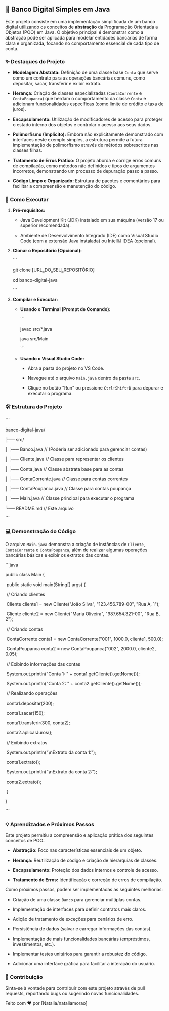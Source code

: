 ## 🏦 Banco Digital Simples em Java

Este projeto consiste em uma implementação simplificada de um banco digital utilizando os conceitos de **abstração** da Programação Orientada a Objetos (POO) em Java. O objetivo principal é demonstrar como a abstração pode ser aplicada para modelar entidades bancárias de forma clara e organizada, focando no comportamento essencial de cada tipo de conta.

### ✨ Destaques do Projeto

* **Modelagem Abstrata:** Definição de uma classe base `Conta` que serve como um contrato para as operações bancárias comuns, como depositar, sacar, transferir e exibir extrato.

* **Herança:** Criação de classes especializadas (`ContaCorrente` e `ContaPoupanca`) que herdam o comportamento da classe `Conta` e adicionam funcionalidades específicas (como limite de crédito e taxa de juros).

* **Encapsulamento:** Utilização de modificadores de acesso para proteger o estado interno dos objetos e controlar o acesso aos seus dados.

* **Polimorfismo (Implícito):** Embora não explicitamente demonstrado com interfaces neste exemplo simples, a estrutura permite a futura implementação de polimorfismo através de métodos sobrescritos nas classes filhas.

* **Tratamento de Erros Prático:** O projeto aborda e corrige erros comuns de compilação, como métodos não definidos e tipos de argumentos incorretos, demonstrando um processo de depuração passo a passo.

* **Código Limpo e Organizado:** Estrutura de pacotes e comentários para facilitar a compreensão e manutenção do código.

### 🚀 Como Executar

1.  **Pré-requisitos:**

    * Java Development Kit (JDK) instalado em sua máquina (versão 17 ou superior recomendada).

    * Ambiente de Desenvolvimento Integrado (IDE) como Visual Studio Code (com a extensão Java instalada) ou IntelliJ IDEA (opcional).

2.  **Clonar o Repositório (Opcional):**

    \`\`\`

    git clone \[URL\_DO\_SEU\_REPOSITÓRIO\]

    cd banco-digital-java

    \`\`\`

3.  **Compilar e Executar:**

    * **Usando o Terminal (Prompt de Comando):**

        \`\`\`

        javac src/\*.java

        java src/Main

        \`\`\`

    * **Usando o Visual Studio Code:**

        * Abra a pasta do projeto no VS Code.

        * Navegue até o arquivo `Main.java` dentro da pasta `src`.

        * Clique no botão "Run" ou pressione `Ctrl+Shift+D` para depurar e executar o programa.

### 🛠️ Estrutura do Projeto

\`\`\`

banco-digital-java/

├── src/

│   ├──   Banco.java         // (Poderia ser adicionado para gerenciar contas)

│   ├──   Cliente.java       // Classe para representar os clientes

│   ├──   Conta.java         // Classe abstrata base para as contas

│   ├──   ContaCorrente.java // Classe para contas correntes

│   ├──   ContaPoupanca.java // Classe para contas poupança

│   └──   Main.java          // Classe principal para executar o programa

└──   README.md             // Este arquivo

\`\`\`

### 💻 Demonstração do Código

O arquivo `Main.java` demonstra a criação de instâncias de `Cliente`, `ContaCorrente` e `ContaPoupanca`, além de realizar algumas operações bancárias básicas e exibir os extratos das contas.

\`\`\`java

public class Main {

​    public static void main(String\[\] args) {

​        // Criando clientes

​        Cliente cliente1 = new Cliente("João Silva", "123.456.789-00", "Rua A, 1");

​        Cliente cliente2 = new Cliente("Maria Oliveira", "987.654.321-00", "Rua B, 2");

​        // Criando contas

​        ContaCorrente conta1 = new ContaCorrente("001", 1000.0, cliente1, 500.0);

​        ContaPoupanca conta2 = new ContaPoupanca("002", 2000.0, cliente2, 0.05);

​        // Exibindo informações das contas

​        System.out.println("Conta 1: " + conta1.getCliente().getNome());

​        System.out.println("Conta 2: " + conta2.getCliente().getNome());

​        // Realizando operações

​        conta1.depositar(200);

​        conta1.sacar(150);

​        conta1.transferir(300, conta2);

​        conta2.aplicarJuros();

​        // Exibindo extratos

​        System.out.println("\\nExtrato da conta 1:");

​        conta1.extrato();

​        System.out.println("\\nExtrato da conta 2:");

​        conta2.extrato();

​    }

}

\`\`\`

### 💡 Aprendizados e Próximos Passos

Este projeto permitiu a compreensão e aplicação prática dos seguintes conceitos de POO:

* **Abstração:** Foco nas características essenciais de um objeto.

* **Herança:** Reutilização de código e criação de hierarquias de classes.

* **Encapsulamento:** Proteção dos dados internos e controle de acesso.

* **Tratamento de Erros:** Identificação e correção de erros de compilação.

Como próximos passos, podem ser implementadas as seguintes melhorias:

* Criação de uma classe `Banco` para gerenciar múltiplas contas.

* Implementação de interfaces para definir contratos mais claros.

* Adição de tratamento de exceções para cenários de erro.

* Persistência de dados (salvar e carregar informações das contas).

* Implementação de mais funcionalidades bancárias (empréstimos, investimentos, etc.).

* Implementar testes unitários para garantir a robustez do código.

* Adicionar uma interface gráfica para facilitar a interação do usuário.

### 🤝 Contribuição

Sinta-se à vontade para contribuir com este projeto através de pull requests, reportando bugs ou sugerindo novas funcionalidades.

Feito com ❤️ por \[Natalia/nataliamorao\]
